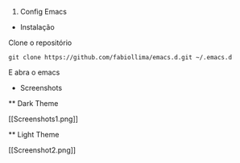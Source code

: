 1. Config Emacs

- Instalação

Clone o repositório 

`git clone https://github.com/fabiollima/emacs.d.git ~/.emacs.d`


E abra o emacs


* Screenshots

** Dark Theme

[[Screenshots1.png]]


** Light Theme

[[Screenshot2.png]]